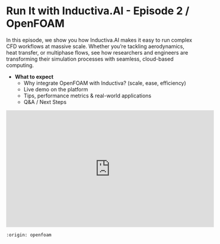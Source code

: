 # Run It with Inductiva.AI - Episode 2 / OpenFOAM

In this episode, we show you how Inductiva.AI makes it easy to run complex CFD
workflows at massive scale. Whether you’re tackling aerodynamics, heat transfer,
or multiphase flows, see how researchers and engineers are transforming their
simulation processes with seamless, cloud-based computing.

* **What to expect**
    - Why integrate OpenFOAM with Inductiva? (scale, ease, efficiency)
    - Live demo on the platform
    - Tips, performance metrics & real-world applications
    - Q&A / Next Steps

<iframe width="560" height="315" src="https://www.youtube.com/embed/YhSQEExlgCI?si=yScPqIfW7TN_feF5" title="YouTube video player" frameborder="0" allow="accelerometer; autoplay; clipboard-write; encrypted-media; gyroscope; picture-in-picture; web-share" referrerpolicy="strict-origin-when-cross-origin" allowfullscreen></iframe>

```{banner}
:origin: openfoam
```
